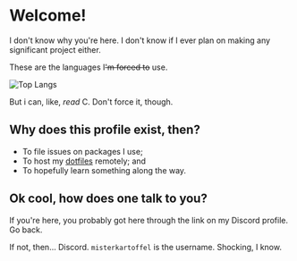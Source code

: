 # Welcome!
I don't know why you're here. I don't know if I ever plan on making any significant project either.

These are the languages I<s>'m forced to</s> use.

![Top Langs](https://github-readme-stats.vercel.app/api/top-langs/?username=misterkartoffel&theme=dark&bg_color=0d1117&hide_border=true&layout=compact)

But i can, like, <i>read</i> C. Don't force it, though.

## Why does this profile exist, then?
- To file issues on packages I use;
- To host my [dotfiles](https://github.com/MisterKartoffel/.dotfiles) remotely; and
- To hopefully learn something along the way.

## Ok cool, how does one talk to you?
If you're here, you probably got here through the link on my Discord profile. Go back.

If not, then... Discord. `misterkartoffel` is the username. Shocking, I know.
<!---
MisterKartoffel/MisterKartoffel is a ✨ special ✨ repository because its `README.md` (this file) appears on your GitHub profile.
You can click the Preview link to take a look at your changes.
--->

